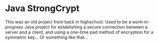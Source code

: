 # Java StrongCrypt
This was an old project from back in highschool.
Used to be a work-in-progress Java project for establishing a secure connection between a server and a client, and using a one-time pad method of encryption for a symmetric key... Or something like that...